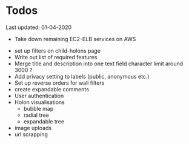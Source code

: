 # Todos
Last updated: 01-04-2020

+ Take down remaining EC2-ELB services on AWS
- set up filters on child-holons page
- Write out list of required features
- Merge title and description into one text field character limit around 3000 ?
- Add privacy setting to labels (public, anonymous etc.)
- Set up reverse orders for wall filters
- create expandable comments
- User authentication
- Holon visualisations
    - bubble map
    - radial tree
    - expandable tree
- image uploads
- url scrapping
